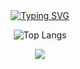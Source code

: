 
<div align="center"> <a href="https://git.io/typing-svg"><img src="https://readme-typing-svg.demolab.com?font=Fira+Code&weight=600&size=26&pause=1000&color=5209F7&center=true&vCenter=true&random=false&width=435&lines=Code+for+Cable+Dynamics+!!" alt="Typing SVG" /></a>

![Top Langs](https://github-readme-stats.vercel.app/api/top-langs/?username=Lin912&layout=compact&theme=tokyonight)

<div align="center"> <img src="https://metrics.lecoq.io/Lin912?template=classic&config.timezone=Asia%2FShanghai"> </div>


